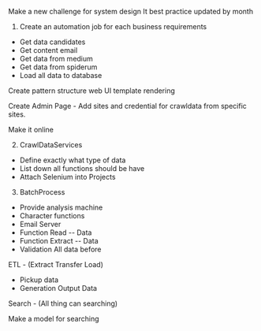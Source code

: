 Make a new challenge for system design 
It best practice updated by month

1) Create an automation job for each business requirements 
- Get data candidates
- Get content email
- Get data from medium 
- Get data from spiderum
- Load all data to database

Create pattern structure web UI template rendering

Create Admin Page - Add sites and credential for crawldata from specific sites.


Make it online

2) CrawlDataServices
- Define exactly what type of data
- List down all functions should be have
- Attach Selenium into Projects

3) BatchProcess
- Provide analysis machine
- Character functions
- Email Server
- Function Read -- Data
- Function Extract -- Data
- Validation All data before

ETL - (Extract Transfer Load)
- Pickup data
- Generation Output Data

Search - (All thing can searching)

Make a model for searching
